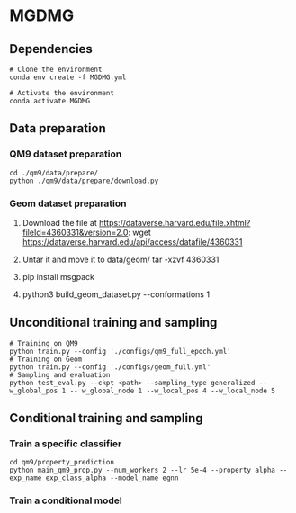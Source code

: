 # MGDMG
## Dependencies
```
# Clone the environment
conda env create -f MGDMG.yml

# Activate the environment
conda activate MGDMG
```
## Data preparation
### QM9 dataset preparation
```
cd ./qm9/data/prepare/
python ./qm9/data/prepare/download.py
```
### Geom dataset preparation
1. Download the file at https://dataverse.harvard.edu/file.xhtml?fileId=4360331&version=2.0: wget https://dataverse.harvard.edu/api/access/datafile/4360331

2. Untar it and move it to data/geom/ tar -xzvf 4360331

3. pip install msgpack

4. python3 build_geom_dataset.py --conformations 1
## Unconditional training and sampling
```
# Training on QM9
python train.py --config './configs/qm9_full_epoch.yml'
# Training on Geom
python train.py --config './configs/geom_full.yml'
# Sampling and evaluation
python test_eval.py --ckpt <path> --sampling_type generalized --w_global_pos 1 -- w_global_node 1 --w_local_pos 4 --w_local_node 5
```
## Conditional training and sampling
### Train a specific classifier
```
cd qm9/property_prediction
python main_qm9_prop.py --num_workers 2 --lr 5e-4 --property alpha --exp_name exp_class_alpha --model_name egnn
```
### Train a conditional model
